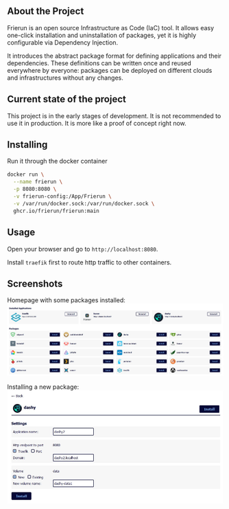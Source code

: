 ﻿## About the Project

Frierun is an open source Infrastructure as Code (IaC) tool.
It allows easy one-click installation and uninstallation of packages, yet it is highly configurable via Dependency Injection.

It introduces the abstract package format for defining applications and their dependencies. 
These definitions can be written once and reused everywhere by everyone: 
packages can be deployed on different clouds and infrastructures without any changes.

## Current state of the project

This project is in the early stages of development. It is not recommended to use it in production. 
It is more like a proof of concept right now.

## Installing

Run it through the docker container

```bash
docker run \
  --name frierun \
  -p 8080:8080 \
  -v frierun-config:/App/Frierun \
  -v /var/run/docker.sock:/var/run/docker.sock \
  ghcr.io/frierun/frierun:main
```

## Usage

Open your browser and go to `http://localhost:8080`.

Install `traefik` first to route http traffic to other containers.

## Screenshots

Homepage with some packages installed:
![Homepage](/Docs/Screenshot1.jpg?raw=true "Homepage")

Installing a new package:
![Install](/Docs/Screenshot2.jpg?raw=true "Install")
